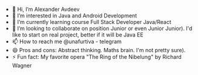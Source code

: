 - 👋 Hi, I’m Alexander Avdeev
- 👀 I’m interested in Java and Android Development
- 🌱 I’m currently learning course Full Stack Developer Java/React
- 💞️ I’m looking to collaborate on position Junior or even Junior Junior). I'd like to start on real project, better if it will be Java EE
- 📫 How to reach me  @unafurtiva - telegram
- 😄 Pros and cons: Abstract thinking. Maths brain. I'm not pretty sure). 
- ⚡ Fun fact: My favorite opera "The Ring of the Nibelung" by Richard Wagner

<!---
AlexanderAAvdeev/AlexanderAAvdeev is a ✨ special ✨ repository because its `README.md` (this file) appears on your GitHub profile.
You can click the Preview link to take a look at your changes.
--->
